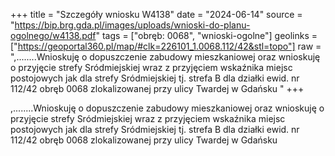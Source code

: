 +++
title = "Szczegóły wniosku W4138"
date = "2024-06-14"
source = "https://bip.brg.gda.pl/images/uploads/wnioski-do-planu-ogolnego/w4138.pdf"
tags = ["obręb: 0068", "wnioski-ogolne"]
geolinks = ["https://geoportal360.pl/map/#clk=226101_1.0068.112/42&stl=topo"]
raw = ",........Wnioskuję o dopuszczenie zabudowy mieszkaniowej oraz wnioskuję o przyjęcie strefy Sródmiejskiej wraz z przyjęciem wskaźnika miejsc postojowych jak dla strefy Sródmiejskiej tj. strefa B dla działki ewid. nr 112/42 obręb 0068 zlokalizowanej przy ulicy Twardej w Gdańsku "
+++

,........Wnioskuję o dopuszczenie zabudowy mieszkaniowej oraz wnioskuję o przyjęcie strefy
Sródmiejskiej wraz z przyjęciem wskaźnika miejsc postojowych jak dla strefy Sródmiejskiej tj. strefa B dla
działki ewid. nr 112/42 obręb 0068 zlokalizowanej przy ulicy Twardej w Gdańsku



